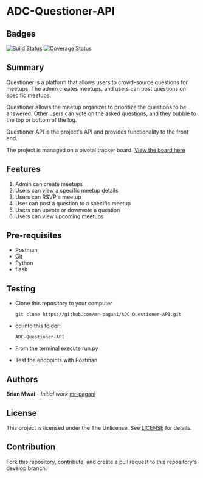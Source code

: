 # ADC-Questioner-API

Badges
---------------
[![Build Status](https://travis-ci.org/mr-pagani/ADC-Questioner-API.svg?branch=develop)](https://travis-ci.org/mr-pagani/ADC-Questioner-API)  [![Coverage Status](https://coveralls.io/repos/github/mr-pagani/ADC-Questioner-API/badge.svg?branch=develop)](https://coveralls.io/github/mr-pagani/ADC-Questioner-API?branch=develop)

Summary
---------------
Questioner is a platform that allows users to crowd-source questions for meetups. The admin creates meetups, and users can post questions on specific meetups.

Questioner allows the meetup organizer to prioritize the questions to be answered. Other users can vote on the asked questions, and they bubble to the top or bottom of the log.

Questioner API is the project's API and provides functionality to the front end.

The project is managed on a pivotal tracker board. [View the board here](https://www.pivotaltracker.com/n/projects/2235290)



Features
----------------
1. Admin can create meetups
2. Users can view a specific meetup details
3. Users can RSVP a meetup
4. User can post a question to a specific meetup
5. Users can upvote or downvote a question
6. Users can view upcoming meetups

Pre-requisites
-------------
- Postman
- Git
- Python
- flask

Testing
----------------
- Clone this repository to your computer
    ```
    git clone https://github.com/mr-pagani/ADC-Questioner-API.git
    ```

- cd into this folder:
    ```
    ADC-Questioner-API
    ```

- From the terminal execute run.py

- Test the endpoints with Postman

Authors
----------------
**Brian Mwai** - _Initial work_ [mr-pagani](https://github.com/mr-pagani)

License
----------
This project is licensed under the The Unlicense. See [LICENSE](https://github.com/mr-pagani/ADC-Questioner/blob/master/LICENSE) for details.

Contribution
---------------
Fork this repository, contribute, and create a pull request to this repository's develop branch.
